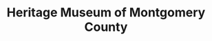 ---
layout: repo
title: "Heritage Museum of Montgomery County"
id: 17045
permalink: repos/17045/
---
